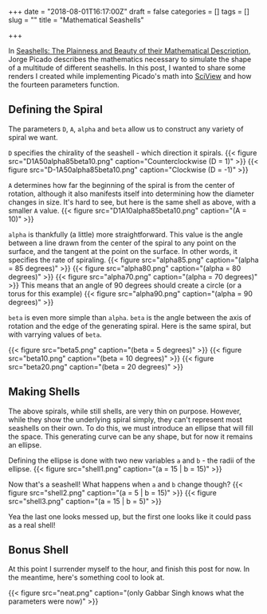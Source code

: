 +++
date = "2018-08-01T16:17:00Z"
draft = false
categories = []
tags = []
slug = ""
title = "Mathematical Seashells"

+++

In [Seashells: The Plainness and Beauty of their Mathematical Description](http://www.mat.uc.pt/~picado/conchas/eng/article.pdf), Jorge Picado describes the mathematics necessary to simulate the shape of a multitude of different seashells. In this post, I wanted to share some renders I created while implementing Picado's math into [SciView](https://github.com/scenerygraphics/sciview) and how the fourteen parameters function.

## Defining the Spiral
The parameters `D`, `A`, `alpha` and `beta` allow us to construct any variety of spiral we want.

`D` specifies the chirality of the seashell - which direction it spirals.
{{< figure src="D1A50alpha85beta10.png" caption="Counterclockwise (D = 1)" >}}
{{< figure src="D-1A50alpha85beta10.png" caption="Clockwise (D = -1)" >}}

`A` determines how far the beginning of the spiral is from the center of rotation, although it also manifests itself into determining how the diameter changes in size. It's hard to see, but here is the same shell as above, with a smaller `A` value.
{{< figure src="D1A10alpha85beta10.png" caption="(A = 10)" >}}

`alpha` is thankfully (a little) more straightforward. This value is the angle between a line drawn from the center of the spiral to any point on the surface, and the tangent at the point on the surface. In other words, it specifies the rate of spiraling.
{{< figure src="alpha85.png" caption="(alpha = 85 degrees)" >}}
{{< figure src="alpha80.png" caption="(alpha = 80 degrees)" >}}
{{< figure src="alpha70.png" caption="(alpha = 70 degrees)" >}}
This means that an angle of 90 degrees should create a circle (or a torus for this example)
{{< figure src="alpha90.png" caption="(alpha = 90 degrees)" >}}

`beta` is even more simple than `alpha`. `beta` is the angle between the axis of rotation and the edge of the generating spiral. Here is the same spiral, but with varrying values of `beta`.

{{< figure src="beta5.png" caption="(beta = 5 degrees)" >}}
{{< figure src="beta10.png" caption="(beta = 10 degrees)" >}}
{{< figure src="beta20.png" caption="(beta = 20 degrees)" >}}

## Making Shells
The above spirals, while still shells, are very thin on purpose. However, while they show the underlying spiral simply, they can't represent most seashells on their own. To do this, we must introduce an ellipse that will fill the space. This generating curve can be any shape, but for now it remains an ellipse.

Defining the ellipse is done with two new variables `a` and `b` - the radii of the ellipse.
{{< figure src="shell1.png" caption="(a = 15 | b = 15)" >}}

Now that's a seashell! What happens when `a` and `b` change though?
{{< figure src="shell2.png" caption="(a = 5 | b = 15)" >}}
{{< figure src="shell3.png" caption="(a = 15 | b = 5)" >}}

Yea the last one looks messed up, but the first one looks like it could pass as a real shell!

## Bonus Shell
At this point I surrender myself to the hour, and finish this post for now. In the meantime, here's something cool to look at.

{{< figure src="neat.png" caption="(only Gabbar Singh knows what the parameters were now)" >}}
